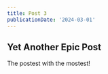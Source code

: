 ```yaml
---
title: Post 3
publicationDate: '2024-03-01'
---
```


## Yet Another Epic Post

The postest with the mostest!
